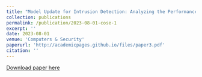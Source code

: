 ```yaml
---
title: "Model Update for Intrusion Detection: Analyzing the Performance of Delayed Labeling and Active Learning Strategies"
collection: publications
permalink: /publication/2023-08-01-cose-1
excerpt: ''
date: 2023-08-01
venue: 'Computers & Security'
paperurl: 'http://academicpages.github.io/files/paper3.pdf'
citation: ''
---
```


[Download paper here](https://doi.org/10.1016/j.cose.2023.103451)